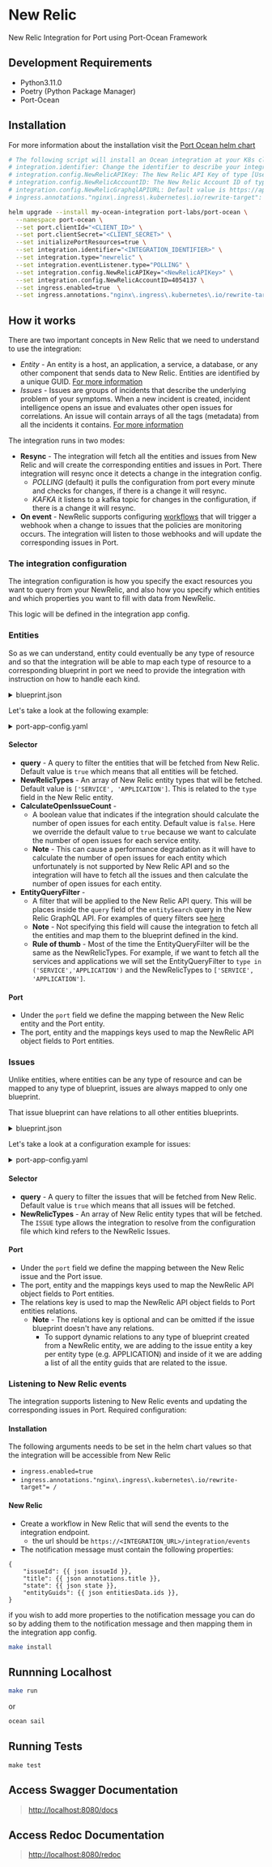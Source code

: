 # New Relic

New Relic Integration for Port using Port-Ocean Framework

## Development Requirements

- Python3.11.0
- Poetry (Python Package Manager)
- Port-Ocean

## Installation
For more information about the installation visit the [Port Ocean helm chart](https://github.com/port-labs/helm-charts/tree/main/charts/port-ocean)

```bash
# The following script will install an Ocean integration at your K8s cluster using helm
# integration.identifier: Change the identifier to describe your integration
# integration.config.NewRelicAPIKey: The New Relic API Key of type [User key](https://docs.newrelic.com/docs/apis/intro-apis/new-relic-api-keys/#user-key)
# integration.config.NewRelicAccountID: The New Relic Account ID of type [Account ID](https://docs.newrelic.com/docs/apis/intro-apis/new-relic-api-keys/#account-id)
# integration.config.NewRelicGraphqlAPIURL: Default value is https://api.newrelic.com/graphql if you are using a EU data center change the value to EU data center: https://api.eu.newrelic.com/graphql
# ingress.annotations."nginx\.ingress\.kubernetes\.io/rewrite-target": Change the annotation value and key to match your ingress controller

helm upgrade --install my-ocean-integration port-labs/port-ocean \
  --namespace port-ocean \
  --set port.clientId="<CLIENT_ID>" \
  --set port.clientSecret="<CLIENT_SECRET>" \
  --set initializePortResources=true \
  --set integration.identifier="<INTEGRATION_IDENTIFIER>" \
  --set integration.type="newrelic" \
  --set integration.eventListener.type="POLLING" \
  --set integration.config.NewRelicAPIKey="<NewRelicAPIKey>" \
  --set integration.config.NewRelicAccountID=4054137 \
  --set ingress.enabled=true  \
  --set ingress.annotations."nginx\.ingress\.kubernetes\.io/rewrite-target"= / 
```

## How it works

There are two important concepts in New Relic that we need to understand to use the integration:

- *Entity* - An entity is a host, an application, a service, a database, or any other component that sends data to New Relic. 
Entities are identified by a unique GUID. [For more information](https://docs.newrelic.com/docs/new-relic-solutions/new-relic-one/core-concepts/what-entity-new-relic/)
- *Issues* - Issues are groups of incidents that describe the underlying problem of your symptoms.
When a new incident is created, incident intelligence opens an issue and evaluates other open issues for correlations. An issue will contain arrays of all the tags (metadata) from all the incidents it contains. [For more information](https://docs.newrelic.com/docs/alerts-applied-intelligence/new-relic-alerts/get-started/alerts-ai-overview-page/#issues)

The integration runs in two modes:
- **Resync** - The integration will fetch all the entities and issues from New Relic and will create the corresponding entities and issues in Port.
There integration will resync once it detects a change in the integration config.
  - *POLLING* (default) it pulls the configuration from port every minute and checks for changes, if there is a change it will resync.
  - *KAFKA* it listens to a kafka topic for changes in the configuration, if there is a change it will resync.
- **On event** - NewRelic supports configuring [workflows](https://docs.newrelic.com/docs/alerts-applied-intelligence/applied-intelligence/incident-workflows/incident-workflows/#workflows-triggered) that will trigger a webhook when a change to issues that the policies are monitoring occurs. The integration will listen to those webhooks and will update the corresponding issues in Port.


### The integration configuration

The integration configuration is how you specify the exact resources you want to query from your NewRelic, and also how you specify which entities and which properties you want to fill with data from NewRelic.

This logic will be defined in the integration app config.

### Entities  
So as we can understand, entity could eventually be any type of resource and so that the integration will be able to map each type of resource to a 
corresponding blueprint in port we need to provide the integration with instruction on how to handle each kind.

<details>
<summary>blueprint.json</summary>
```json
{
    "identifier": "newRelicService",
    "description": "This blueprint represents a New Relic service or application in our software catalog",
    "title": "New Relic Service",
    "icon": "NewRelic",
    "schema": {
      "properties": {
        "has_apm": {
          "title": "Has APM",
          "type": "boolean"
        },
        "open_issues_count": {
          "title": "Open Issues Count",
          "type": "number",
          "default": 0
        },
        "link": {
          "title": "Link",
          "type": "string",
          "format": "url"
        },
        "reporting": {
          "title": "Reporting",
          "type": "boolean"
        },
        "tags": {
          "title": "Tags",
          "type": "object"
        },
        "account_id": {
          "title": "Account ID",
          "type": "string"
        },
        "type": {
          "title": "Type",
          "type": "string"
        },
        "domain": {
          "title": "Domain",
          "type": "string"
        }
      },
      "required": []
    },
    "mirrorProperties": {},
    "calculationProperties": {},
    "relations": {}
  }
```
</details>

Let's take a look at the following example:
<details>
<summary>port-app-config.yaml</summary>

```yaml
  - kind: newRelicService
    selector:
      query: 'true'
      NewRelicTypes: ['SERVICE', 'APPLICATION']
      CalculateOpenIssueCount: true
      EntityQueryFilter: "type in ('SERVICE','APPLICATION')"
    port:
      entity:
        mappings:
          blueprint: '"newRelicService"'
          identifier: .guid
          title: .name
          properties:
            has_apm: 'if .domain | contains("APM") then "true" else "false" end'
            link: .permalink
            open_issues_count: .open_issues_count
            reporting: .reporting
            tags: .tags
            domain: .domain
            type: .type
```
</details>

#### Selector
- **query** - A query to filter the entities that will be fetched from New Relic. Default value is `true` which means that all entities will be fetched.
- **NewRelicTypes** - An array of New Relic entity types that will be fetched. Default value is `['SERVICE', 'APPLICATION']`. This is related to the `type` field in the New Relic entity.
- **CalculateOpenIssueCount** - 
  - A boolean value that indicates if the integration should calculate the number of open issues for each entity. Default value is `false`. Here we override the default value to `true` because we want to calculate the number of open issues for each service entity.
  - **Note** - This can cause a performance degradation as it will have to calculate the number of open issues for each entity which unfortunately is not supported by New Relic API and so the integration will have to fetch all the issues and then calculate the number of open issues for each entity.
- **EntityQueryFilter** - 
  - A filter that will be applied to the New Relic API query. This will be places inside the `query` field of the `entitySearch` query in the New Relic GraphQL API. For examples of query filters see [here](https://docs.newrelic.com/docs/apis/nerdgraph/examples/nerdgraph-entities-api-tutorial/#search-query)
  - **Note** - Not specifying this field will cause the integration to fetch all the entities and map them to the blueprint defined in the kind.
  - **Rule of thumb** - Most of the time the EntityQueryFilter will be the same as the NewRelicTypes. For example, if we want to fetch all the services and applications we will set the EntityQueryFilter to `type in ('SERVICE','APPLICATION')` and the NewRelicTypes to `['SERVICE', 'APPLICATION']`.

#### Port
- Under the `port` field we define the mapping between the New Relic entity and the Port entity.
- The port, entity and the mappings keys used to map the NewRelic API object fields to Port entities.

### Issues
Unlike entities, where entities can be any type of resource and can be mapped to any type of blueprint, issues are always mapped to only one blueprint.

That issue blueprint can have relations to all other entities blueprints.

<details>
<summary>blueprint.json</summary>

```json
{
  "identifier": "newRelicAlert",
  "description": "This blueprint represents a New Relic alert in our software catalog",
  "title": "New Relic Alert",
  "icon": "NewRelic",
  "schema": {
    "properties": {
      "priority": {
        "type": "string",
        "title": "Priority",
        "enum": [
          "CRITICAL",
          "HIGH",
          "MEDIUM",
          "LOW"
        ],
        "enumColors": {
          "CRITICAL": "red",
          "HIGH": "red",
          "MEDIUM": "yellow",
          "LOW": "green"
        }
      },
      "state": {
        "type": "string",
        "title": "State",
        "enum": [
          "ACTIVATED",
          "CLOSED",
          "CREATED"
        ],
        "enumColors": {
          "ACTIVATED": "yellow",
          "CLOSED": "green",
          "CREATED": "lightGray"
        }
      },
      "trigger": {
        "type": "string",
        "title": "Trigger"
      },
      "sources": {
        "type": "array",
        "title": "Sources"
      },
      "alertPolicyNames": {
        "type": "array",
        "title": "Alert Policy Names"
      },
      "conditionName": {
        "type": "array",
        "title": "Condition Name"
      },
      "activatedAt": {
        "type": "string",
        "title": "Time Issue was activated"
      }
    },
    "required": []
  },
  "mirrorProperties": {},
  "calculationProperties": {},
  "relations": {
    "newRelicService": {
      "title": "New Relic Service",
      "target": "newRelicService",
      "required": false,
      "many": true
    }
  }
}
```
</details>


Let's take a look at a configuration example for issues:
<details>
<summary>port-app-config.yaml</summary>

```yaml
  - kind: newRelicAlert
    selector:
      query: 'true'
      NewRelicTypes: ['ISSUE']
    port:
      entity:
        mappings:
          blueprint: '"newRelicAlert"'
          identifier: .issueId
          title: .title[0]
          properties:
              priority: .priority
              state: .state
              sources: .sources
              conditionName: .conditionName
              alertPolicyNames: .policyName
              activatedAt: .activatedAt
          relations:
              newRelicService: .APPLICATION.entity_guids + .SERVICE.entity_guids
```
</details>

#### Selector
- **query** - A query to filter the issues that will be fetched from New Relic. Default value is `true` which means that all issues will be fetched.
- **NewRelicTypes** - An array of New Relic entity types that will be fetched. The `ISSUE` type allows the integration to resolve from the configuration file which kind refers to the NewRelic Issues.

#### Port
- Under the `port` field we define the mapping between the New Relic issue and the Port issue.
- The port, entity and the mappings keys used to map the NewRelic API object fields to Port entities.
- The relations key is used to map the NewRelic API object fields to Port entities relations.
  - **Note** - The relations key is optional and can be omitted if the issue blueprint doesn't have any relations.
    - To support dynamic relations to any type of blueprint created from a NewRelic entity, we are adding to the issue entity a key per entity type (e.g. APPLICATION) and inside of it we are adding a list of all the entity guids that are related to the issue.

### Listening to New Relic events
The integration supports listening to New Relic events and updating the corresponding issues in Port.
Required configuration:

#### Installation
The following arguments needs to be set in the helm chart values so that the integration will be accessible from New Relic
- `ingress.enabled=true`
- `ingress.annotations."nginx\.ingress\.kubernetes\.io/rewrite-target"= /`

#### New Relic
- Create a workflow in New Relic that will send the events to the integration endpoint.
  - the url should be `https://<INTEGRATION_URL>/integration/events`
- The notification message must contain the following properties:
```
{
    "issueId": {{ json issueId }},
    "title": {{ json annotations.title }},
    "state": {{ json state }},
    "entityGuids": {{ json entitiesData.ids }},
}
```
if you wish to add more properties to the notification message you can do so by adding them to the notification message and then mapping them in the integration app config.


```sh
make install
```

## Runnning Localhost
```sh
make run
```
or
```sh
ocean sail
```

## Running Tests

`make test`

## Access Swagger Documentation

> <http://localhost:8080/docs>

## Access Redoc Documentation

> <http://localhost:8080/redoc>